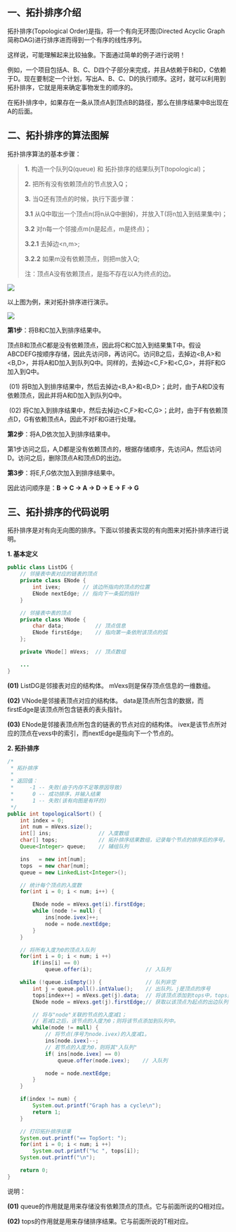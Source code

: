## 一、拓扑排序介绍

拓扑排序(Topological Order)是指，将一个有向无环图(Directed Acyclic Graph简称DAG)进行排序进而得到一个有序的线性序列。

这样说，可能理解起来比较抽象。下面通过简单的例子进行说明！ 

例如，一个项目包括A、B、C、D四个子部分来完成，并且A依赖于B和D，C依赖于D。现在要制定一个计划，写出A、B、C、D的执行顺序。这时，就可以利用到拓扑排序，它就是用来确定事物发生的顺序的。

在拓扑排序中，如果存在一条从顶点A到顶点B的路径，那么在排序结果中B出现在A的后面。

## 二、拓扑排序的算法图解

拓扑排序算法的基本步骤：

> **1.** 构造一个队列Q(queue) 和 拓扑排序的结果队列T(topological)； 
>
> **2.** 把所有没有依赖顶点的节点放入Q； 
>
> **3.** 当Q还有顶点的时候，执行下面步骤： 
>
>   **3.1** 从Q中取出一个顶点n(将n从Q中删掉)，并放入T(将n加入到结果集中)； 
>
>   **3.2** 对n每一个邻接点m(n是起点，m是终点)； 
>
>   **3.2.1** 去掉边<n,m>; 
>
>   **3.2.2** 如果m没有依赖顶点，则把m放入Q; 
>
> 注：顶点A没有依赖顶点，是指不存在以A为终点的边。

![](https://github.com/wangkuiwu/datastructs_and_algorithm/blob/master/pictures/graph/topsort/01.jpg?raw=true&_=3711494)

以上图为例，来对拓扑排序进行演示。

![](https://github.com/wangkuiwu/datastructs_and_algorithm/blob/master/pictures/graph/topsort/02.jpg?raw=true&_=3711494)

**第1步**：将B和C加入到排序结果中。 

​    顶点B和顶点C都是没有依赖顶点，因此将C和C加入到结果集T中。假设ABCDEFG按顺序存储，因此先访问B，再访问C。访问B之后，去掉边<B,A>和<B,D>，并将A和D加入到队列Q中。同样的，去掉边<C,F>和<C,G>，并将F和G加入到Q中。

 
​    (01) 将B加入到排序结果中，然后去掉边<B,A>和<B,D>；此时，由于A和D没有依赖顶点，因此并将A和D加入到队列Q中。

 
​    (02) 将C加入到排序结果中，然后去掉边<C,F>和<C,G>；此时，由于F有依赖顶点D，G有依赖顶点A，因此不对F和G进行处理。

 

**第2步**：将A,D依次加入到排序结果中。 

​    第1步访问之后，A,D都是没有依赖顶点的，根据存储顺序，先访问A，然后访问D。访问之后，删除顶点A和顶点D的出边。 

**第3步**：将E,F,G依次加入到排序结果中。

因此访问顺序是：**B -> C -> A -> D -> E -> F -> G**

## 三、拓扑排序的代码说明

拓扑排序是对有向无向图的排序。下面以邻接表实现的有向图来对拓扑排序进行说明。

**1. 基本定义**

```java
public class ListDG {
    // 邻接表中表对应的链表的顶点
    private class ENode {
        int ivex;       // 该边所指向的顶点的位置
        ENode nextEdge; // 指向下一条弧的指针
    }

    // 邻接表中表的顶点
    private class VNode {
        char data;          // 顶点信息
        ENode firstEdge;    // 指向第一条依附该顶点的弧
    };

    private VNode[] mVexs;  // 顶点数组

    ...
}
```



**(01)** ListDG是邻接表对应的结构体。 mVexs则是保存顶点信息的一维数组。 

**(02)** VNode是邻接表顶点对应的结构体。 data是顶点所包含的数据，而firstEdge是该顶点所包含链表的表头指针。 

**(03)** ENode是邻接表顶点所包含的链表的节点对应的结构体。 ivex是该节点所对应的顶点在vexs中的索引，而nextEdge是指向下一个节点的。

**2. 拓扑排序**

```java
/*
 * 拓扑排序
 *
 * 返回值：
 *     -1 -- 失败(由于内存不足等原因导致)
 *      0 -- 成功排序，并输入结果
 *      1 -- 失败(该有向图是有环的)
 */
public int topologicalSort() {
    int index = 0;
    int num = mVexs.size();
    int[] ins;               // 入度数组
    char[] tops;             // 拓扑排序结果数组，记录每个节点的排序后的序号。
    Queue<Integer> queue;    // 辅组队列

    ins   = new int[num];
    tops  = new char[num];
    queue = new LinkedList<Integer>();

    // 统计每个顶点的入度数
    for(int i = 0; i < num; i++) {

        ENode node = mVexs.get(i).firstEdge;
        while (node != null) {
            ins[node.ivex]++;
            node = node.nextEdge;
        }
    }

    // 将所有入度为0的顶点入队列
    for(int i = 0; i < num; i ++)
        if(ins[i] == 0)
            queue.offer(i);                 // 入队列

    while (!queue.isEmpty()) {              // 队列非空
        int j = queue.poll().intValue();    // 出队列。j是顶点的序号
        tops[index++] = mVexs.get(j).data;  // 将该顶点添加到tops中，tops是排序结果
        ENode node = mVexs.get(j).firstEdge;// 获取以该顶点为起点的出边队列

        // 将与"node"关联的节点的入度减1；
        // 若减1之后，该节点的入度为0；则将该节点添加到队列中。
        while(node != null) {
            // 将节点(序号为node.ivex)的入度减1。
            ins[node.ivex]--;
            // 若节点的入度为0，则将其"入队列"
            if( ins[node.ivex] == 0)
                queue.offer(node.ivex);    // 入队列

            node = node.nextEdge;
        }
    }

    if(index != num) {
        System.out.printf("Graph has a cycle\n");
        return 1;
    }

    // 打印拓扑排序结果
    System.out.printf("== TopSort: ");
    for(int i = 0; i < num; i ++)
        System.out.printf("%c ", tops[i]);
    System.out.printf("\n");

    return 0;
}
```

说明： 

**(01)** queue的作用就是用来存储没有依赖顶点的顶点。它与前面所说的Q相对应。 

**(02)** tops的作用就是用来存储排序结果。它与前面所说的T相对应。